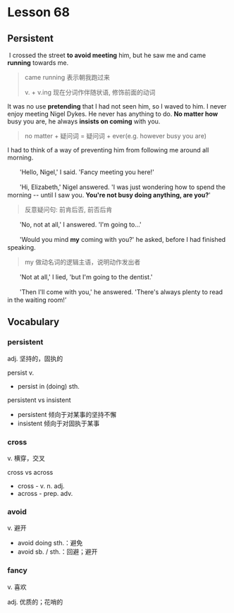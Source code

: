 # Lesson 68

## Persistent

​		I crossed the street **to avoid meeting** him, but he saw me and came **running** towards me. 

> came running 表示朝我跑过来
>
> v. + v.ing 现在分词作伴随状语, 修饰前面的动词

It was no use **pretending** that I had not seen him, so I waved to him. I never enjoy meeting Nigel Dykes. He never has anything to do. **No matter how** busy you are, he always **insists on coming** with you. 

> no matter + 疑问词 = 疑问词 + ever(e.g. however busy you are)

I had to think of a way of preventing him from following me around all morning.

　　'Hello, Nigel,' I said. 'Fancy meeting you here!'

　　'Hi, Elizabeth,' Nigel answered. 'I was just wondering how to spend the morning -- until I saw you. **You're not busy doing anything, are you?**'

> 反意疑问句: 前肯后否, 前否后肯

　　'No, not at all,' I answered. 'I'm going to...'

　　'Would you mind **my** coming with you?' he asked, before I had finished speaking.

> my 做动名词的逻辑主语，说明动作发出者

　　'Not at all,' I lied, 'but I'm going to the dentist.'

　　'Then I'll come with you,' he answered. 'There's always plenty to read in the waiting room!’

## Vocabulary

### persistent

adj. 坚持的，固执的

persist v.

* persist in (doing) sth. 

persistent vs insistent

* persistent 倾向于对某事的坚持不懈
* insistent 倾向于对固执于某事

### cross

v. 横穿，交叉

cross vs across

* cross - v. n. adj.
* across - prep. adv.  

### avoid

v. 避开

* avoid doing sth.：避免
* avoid sb. / sth.：回避；避开

### fancy

v. 喜欢

adj. 优质的；花哨的